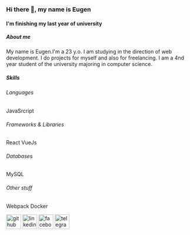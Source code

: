 ### Hi there 👋, my name is Eugen
#### I'm finishing my last year of university
##### About me
My name is Eugen.I'm a 23 y.o.
I am studying in the direction of web development. I do projects for myself and also for freelancing. I am a 4nd year student of the university majoring in computer science.

##### Skills

###### Languages
JavaSrcript

###### Frameworks & Libraries
React VueJs

###### Databases
MySQL

###### Other stuff
Webpack Docker


[<img src='https://cdn.jsdelivr.net/npm/simple-icons@3.0.1/icons/github.svg' alt='github' height='40'>](https://github.com/eugenyush)  [<img src='https://cdn.jsdelivr.net/npm/simple-icons@3.0.1/icons/linkedin.svg' alt='linkedin' height='40'>](https://www.linkedin.com/in/eugen-y-a41076126//)  [<img src='https://cdn.jsdelivr.net/npm/simple-icons@3.0.1/icons/facebook.svg' alt='facebook' height='40'>](https://www.facebook.com/zhenya.yushkevich/)  [<img src='https://cdn.jsdelivr.net/npm/simple-icons@3.0.1/icons/telegram.svg' alt='telegram' height='40'>](https://t.me/eugenyush)  
